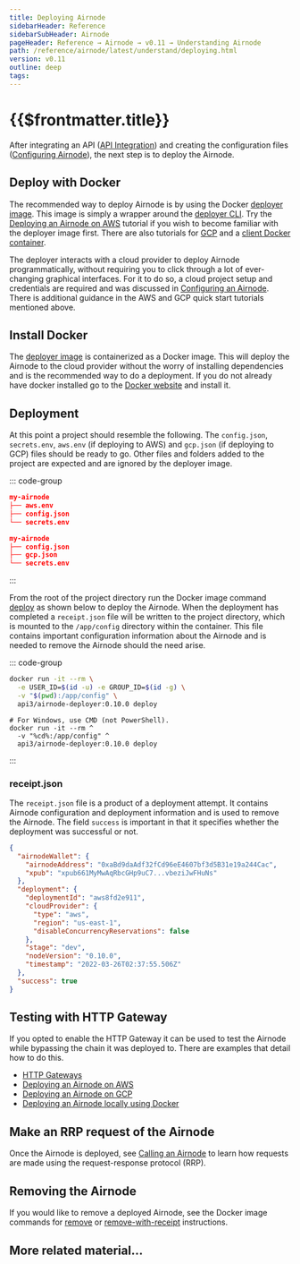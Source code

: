 ```yaml
---
title: Deploying Airnode
sidebarHeader: Reference
sidebarSubHeader: Airnode
pageHeader: Reference → Airnode → v0.11 → Understanding Airnode
path: /reference/airnode/latest/understand/deploying.html
version: v0.11
outline: deep
tags:
---
```


<VersionWarning/>

<PageHeader/>

<SearchHighlight/>

# {{$frontmatter.title}}

After integrating an API
([API Integration](/reference/airnode/latest/understand/api-integration.md)) and
creating the configuration files
([Configuring Airnode](/reference/airnode/latest/understand/configuring.md)),
the next step is to deploy the Airnode.

## Deploy with Docker

The recommended way to deploy Airnode is by using the Docker
[deployer image](/reference/airnode/latest/docker/deployer-image.md). This image
is simply a wrapper around the
[deployer CLI](https://github.com/api3dao/airnode/tree/v0.8/packages/airnode-deployer).
Try the
[Deploying an Airnode on AWS](/guides/airnode/deploy-airnode/deploy-aws/)
tutorial if you wish to become familiar with the deployer image first. There are
also tutorials for [GCP](/guides/airnode/deploy-airnode/deploy-gcp/) and a
[client Docker container](/guides/airnode/deploy-airnode/deploy-container/).

The deployer interacts with a cloud provider to deploy Airnode programmatically,
without requiring you to click through a lot of ever-changing graphical
interfaces. For it to do so, a cloud project setup and credentials are required
and was discussed in
[Configuring an Airnode](/reference/airnode/latest/understand/configuring.md#aws-setup-aws-deployment-only).
There is additional guidance in the AWS and GCP quick start tutorials mentioned
above.

## Install Docker

The [deployer image](/reference/airnode/latest/docker/deployer-image.md) is
containerized as a Docker image. This will deploy the Airnode to the cloud
provider without the worry of installing dependencies and is the recommended way
to do a deployment. If you do not already have docker installed go to the
[Docker website<ExternalLinkImage/>](https://docs.docker.com/get-docker/) and
install it.

## Deployment

At this point a project should resemble the following. The `config.json`,
`secrets.env`, `aws.env` (if deploying to AWS) and `gcp.json` (if deploying to
GCP) files should be ready to go. Other files and folders added to the project
are expected and are ignored by the deployer image.

::: code-group

```json [AWS]
my-airnode
├── aws.env
├── config.json
└── secrets.env
```

```json [GCP]
my-airnode
├── config.json
├── gcp.json
└── secrets.env
```

:::

<!-- Use of .html below is intended. -->
<WarningSimultaneousDeployments removeLink="/reference/airnode/latest/docker/deployer-image.html#manual-removal"/>

From the root of the project directory run the Docker image command
[deploy](/reference/airnode/latest/docker/deployer-image.md#deploy) as shown
below to deploy the Airnode. When the deployment has completed a `receipt.json`
file will be written to the project directory, which is mounted to the
`/app/config` directory within the container. This file contains important
configuration information about the Airnode and is needed to remove the Airnode
should the need arise.

<p><DeployerPermissionsWarning/></p>

::: code-group

```sh [Linux/Mac/WSL2]
docker run -it --rm \
  -e USER_ID=$(id -u) -e GROUP_ID=$(id -g) \
  -v "$(pwd):/app/config" \
  api3/airnode-deployer:0.10.0 deploy
```

```batch [Windows]
# For Windows, use CMD (not PowerShell).
docker run -it --rm ^
  -v "%cd%:/app/config" ^
  api3/airnode-deployer:0.10.0 deploy
```

:::

### receipt.json

The `receipt.json` file is a product of a deployment attempt. It contains
Airnode configuration and deployment information and is used to remove the
Airnode. The field `success` is important in that it specifies whether the
deployment was successful or not.

```json
{
  "airnodeWallet": {
    "airnodeAddress": "0xaBd9daAdf32fCd96eE4607bf3d5B31e19a244Cac",
    "xpub": "xpub661MyMwAqRbcGHp9uC7...vbeziJwFHuNs"
  },
  "deployment": {
    "deploymentId": "aws8fd2e911",
    "cloudProvider": {
      "type": "aws",
      "region": "us-east-1",
      "disableConcurrencyReservations": false
    },
    "stage": "dev",
    "nodeVersion": "0.10.0",
    "timestamp": "2022-03-26T02:37:55.506Z"
  },
  "success": true
}
```

## Testing with HTTP Gateway

If you opted to enable the HTTP Gateway it can be used to test the Airnode while
bypassing the chain it was deployed to. There are examples that detail how to do
this.

- [HTTP Gateways](/reference/airnode/latest/understand/http-gateways.md#using-curl)
- [Deploying an Airnode on AWS](/guides/airnode/deploy-airnode/deploy-aws/#_5-test-the-airnode)
- [Deploying an Airnode on GCP](/guides/airnode/deploy-airnode/deploy-gcp/#_6-test-the-airnode)
- [Deploying an Airnode locally using Docker](/guides/airnode/deploy-airnode/deploy-container/#_5-test-the-airnode)

## Make an RRP request of the Airnode

Once the Airnode is deployed, see
[Calling an Airnode](/reference/airnode/latest/developers/call-an-airnode.md) to
learn how requests are made using the request-response protocol (RRP).

## Removing the Airnode

If you would like to remove a deployed Airnode, see the Docker image commands
for [remove](/reference/airnode/latest/docker/deployer-image.md#remove) or
[remove-with-receipt](/reference/airnode/latest/docker/deployer-image.md#remove-with-receipt)
instructions.

## More related material...

<div class="api3-css-nav-box-flex-row">
  <NavBox type='REPO' id="_airnode-examples"/>
  <NavBox type='GUIDE' id="_airnode-quick-start-aws"/>
  <NavBox type='GUIDE' id="_airnode-quick-start-gcp"/>
  <NavBox type='GUIDE' id="_airnode-quick-start-container"/>
</div>
